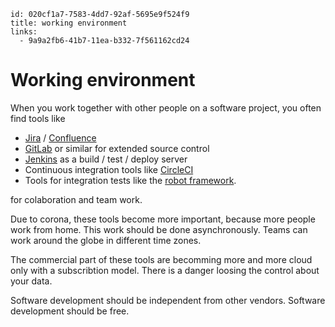 ```
id: 020cf1a7-7583-4dd7-92af-5695e9f524f9
title: working environment
links:
  - 9a9a2fb6-41b7-11ea-b332-7f561162cd24
```

# Working environment

When you work together with other people on a software project, you often find tools like

* [Jira][1] / [Confluence][2]
* [GitLab][3] or similar for extended source control
* [Jenkins][4] as a build / test / deploy server
* Continuous integration tools like [CircleCI][5]
* Tools for integration tests like the [robot framework][6].

for colaboration and team work.

Due to corona, these tools become more important, because more people work from home.
This work should be done asynchronously.
Teams can work around the globe in different time zones. 

The commercial part of these tools are becomming more and more cloud only with a subscribtion model. 
There is a danger loosing the control about your data.

Software development should be independent from other vendors. 
Software development should be free.

[1]: https://www.atlassian.com/software/jira
[2]: https://www.atlassian.com/software/confluence
[3]: https://gitlab.com/gitlab-org/gitlab
[4]: https://www.jenkins.io/
[5]: https://circleci.com/
[6]: https://robotframework.org/
